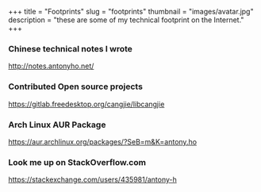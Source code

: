 +++
title = "Footprints"
slug = "footprints"
thumbnail = "images/avatar.jpg"
description = "these are some of my technical footprint on the Internet."
+++

### Chinese technical notes I wrote

http://notes.antonyho.net/

### Contributed Open source projects

https://gitlab.freedesktop.org/cangjie/libcangjie

### Arch Linux AUR Package

https://aur.archlinux.org/packages/?SeB=m&K=antony.ho

### Look me up on StackOverflow.com

https://stackexchange.com/users/435981/antony-h
